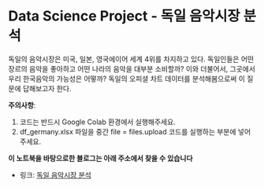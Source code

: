 # Data Science Project - 독일 음악시장 분석
독일의 음악시장은 미국, 일본, 영국에이어 세계 4위를 차지하고 있다. 
독일인들은 어떤 장르의 음악을 좋아하고 어떤 나라의 음악을 대부분 소비할까? 
이와 더불어서, 그곳에서 우리 한국음악의 가능성은 어떻까? 
독일의 오피셜 차트 데이터를 분석해봄으로써 이 질문에 답해보고자 한다.

**주의사항**: 
1. 코드는 반드시 Google Colab 환경에서 실행해주세요. 
2. df_germany.xlsx 파일을 중간 file = files.upload 코드를 실행하는 부분에 넣어주세요.

**이 노트북을 바탕으로한 블로그는 아래 주소에서 찾을 수 있습니다**
- 링크: [독일 음악시장 분석](https://medium.com/@conanmoon/daily-blogging-ds-23%EC%9D%BC%EC%B0%A8-78f28105b5aa)
